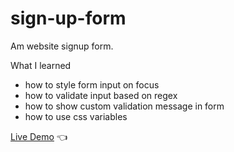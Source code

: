 # sign-up-form
Am website signup form.

What I learned
- how to style form input on focus
- how to validate input based on regex
- how to show custom validation message in form
- how to use css variables

[Live Demo](https://chaandharaghav.github.io/sign-up-form/) :point_left:
